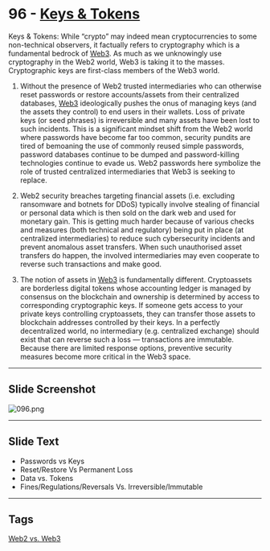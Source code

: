 # 96 - [Keys & Tokens](Keys%20&%20Tokens.md)

Keys & Tokens: While “crypto” may indeed mean cryptocurrencies to some non-technical observers, it factually refers to cryptography which is a fundamental bedrock of [Web3](Web3.md). As much as we unknowingly use cryptography in the Web2 world, Web3 is taking it to the masses. Cryptographic keys are first-class members of the Web3 world.

1.  Without the presence of Web2 trusted intermediaries who can otherwise reset passwords or restore accounts/assets from their centralized databases, [Web3](Web3.md) ideologically pushes the onus of managing keys (and the assets they control) to end users in their wallets. Loss of private keys (or seed phrases) is irreversible and many assets have been lost to such incidents. This is a significant mindset shift from the Web2 world where passwords have become far too common, security pundits are tired of bemoaning the use of commonly reused simple passwords, password databases continue to be dumped and password-killing technologies continue to evade us. Web2 passwords here symbolize the role of trusted centralized intermediaries that Web3 is seeking to replace.

2.  Web2 security breaches targeting financial assets (i.e. excluding ransomware and botnets for DDoS) typically involve stealing of financial or personal data which is then sold on the dark web and used for monetary gain. This is getting much harder because of various checks and measures (both technical and regulatory) being put in place (at centralized intermediaries) to reduce such cybersecurity incidents and prevent anomalous asset transfers. When such unauthorised asset transfers do happen, the involved intermediaries may even cooperate to reverse such transactions and make good.

3.  The notion of assets in [Web3](Web3.md) is fundamentally different. Cryptoassets are borderless digital tokens whose accounting ledger is managed by consensus on the blockchain and ownership is determined by access to corresponding cryptographic keys. If someone gets access to your private keys controlling cryptoassets, they can transfer those assets to blockchain addresses controlled by their keys. In a perfectly decentralized world, no intermediary (e.g. centralized exchange) should exist that can reverse such a loss — transactions are immutable. Because there are limited response options, preventive security measures become more critical in the Web3 space.

___
## Slide Screenshot
![096.png](../images/ethereum101/096.png)
___
## Slide Text
- Passwords vs Keys
- Reset/Restore Vs Permanent Loss
- Data vs. Tokens
- Fines/Regulations/Reversals Vs. Irreversible/Immutable 
___
## Tags
[Web2 vs. Web3](Web2%20vs.%20Web3.md)
